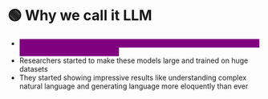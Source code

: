 # 🟢 Why we call it LLM

* <mark style="color:purple;background-color:purple;">**Because of the size and complexity of the NN as well as the size of the dataset that it was trained on**</mark>
* Researchers started to make these models large and trained on huge datasets
* They started showing impressive results like understanding complex natural language and generating language more eloquently than ever
